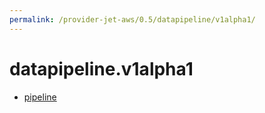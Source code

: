 ```yaml
---
permalink: /provider-jet-aws/0.5/datapipeline/v1alpha1/
---
```


# datapipeline.v1alpha1



* [pipeline](pipeline.md)